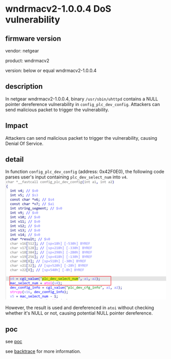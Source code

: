 # wndrmacv2-1.0.0.4 DoS vulnerability
## firmware version
vendor: netgear

product: wndrmacv2

version: below or equal wndrmacv2-1.0.0.4

## description
In netgear wndrmacv2-1.0.0.4, binary `/usr/sbin/uhttpd` contains a NULL pointer dereference vulnerability in `config_plc_dev_config`. Attackers can send malicious packet to trigger the vulnerability.

## Impact
Attackers can send malicious packet to trigger the vulnerability, causing Denial Of Service.

## detail
In function `config_plc_dev_config` (address: 0x42F0E0), the following code parses user's input containing `plc_dev_select_num` into `v4`.
![alt text](image.png)

However, the result is used and dereferenced in `atoi` without checking whether it's NULL or not, causing potential NULL pointer dereference. 


## poc
see [poc](./poc)

see [backtrace](./backtrace) for more information.
